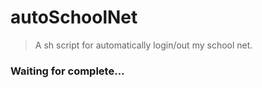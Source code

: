 # autoSchoolNet
> A sh script for automatically login/out my school net.


### Waiting for complete...
